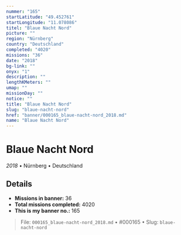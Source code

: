 ```yaml
---
nummer: "165"
startLatitude: "49.452761"
startLongitude: "11.078086"
titel: "Blaue Nacht Nord"
picture: ""
region: "Nürnberg"
country: "Deutschland"
completed: "4020"
missions: "36"
date: "2018"
bg-link: ""
onyx: "1"
description: ""
lengthKMeters: ""
umap: ""
missionDay: ""
notice: ""
title: "Blaue Nacht Nord"
slug: "blaue-nacht-nord"
href: "banner/000165_blaue-nacht-nord_2018.md"
name: "Blaue Nacht Nord"
---
```

# Blaue Nacht Nord

*2018* • Nürnberg • Deutschland





## Details

- **Missions in banner:** 36
- **Total missions completed:** 4020
- **This is my banner no.:** 165






> File: `000165_blaue-nacht-nord_2018.md`
> • #000165
> • Slug: `blaue-nacht-nord`
